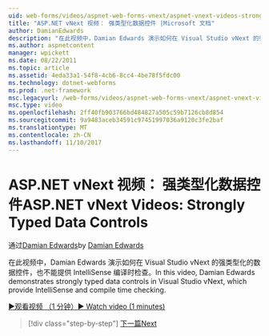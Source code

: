 ```yaml
---
uid: web-forms/videos/aspnet-web-forms-vnext/aspnet-vnext-videos-strongly-typed-data-controls
title: "ASP.NET vNext 视频： 强类型化数据控件 |Microsoft 文档"
author: DamianEdwards
description: "在此视频中，Damian Edwards 演示如何在 Visual Studio vNext 的强类型化的数据控件，也不能提供 IntelliSense 编译时检查。"
ms.author: aspnetcontent
manager: wpickett
ms.date: 08/22/2011
ms.topic: article
ms.assetid: 4eda33a1-54f8-4cb6-8cc4-4be78f5fdc00
ms.technology: dotnet-webforms
ms.prod: .net-framework
msc.legacyurl: /web-forms/videos/aspnet-web-forms-vnext/aspnet-vnext-videos-strongly-typed-data-controls
msc.type: video
ms.openlocfilehash: 2ff40fb903766bd484827a505c59b7126cb8d854
ms.sourcegitcommit: 9a9483aceb34591c97451997036a9120c3fe2baf
ms.translationtype: MT
ms.contentlocale: zh-CN
ms.lasthandoff: 11/10/2017
---
```

<a name="aspnet-vnext-videos-strongly-typed-data-controls"></a><span data-ttu-id="bf47a-103">ASP.NET vNext 视频： 强类型化数据控件</span><span class="sxs-lookup"><span data-stu-id="bf47a-103">ASP.NET vNext Videos: Strongly Typed Data Controls</span></span>
====================
<span data-ttu-id="bf47a-104">通过[Damian Edwards](https://github.com/DamianEdwards)</span><span class="sxs-lookup"><span data-stu-id="bf47a-104">by [Damian Edwards](https://github.com/DamianEdwards)</span></span>

<span data-ttu-id="bf47a-105">在此视频中，Damian Edwards 演示如何在 Visual Studio vNext 的强类型化的数据控件，也不能提供 IntelliSense 编译时检查。</span><span class="sxs-lookup"><span data-stu-id="bf47a-105">In this video, Damian Edwards demonstrates strongly typed data controls in Visual Studio vNext, which provide IntelliSense and compile time checking.</span></span>

[<span data-ttu-id="bf47a-106">&#9654;观看视频 （1 分钟）</span><span class="sxs-lookup"><span data-stu-id="bf47a-106">&#9654; Watch video (1 minutes)</span></span>](https://channel9.msdn.com/Blogs/ASP-NET-Site-Videos/aspnet-vnext-videos-strongly-typed-data-controls)

>[!div class="step-by-step"]
[<span data-ttu-id="bf47a-107">下一篇</span><span class="sxs-lookup"><span data-stu-id="bf47a-107">Next</span></span>](aspnet-vnext-videos-model-binding-part-1-selecting-data.md)
